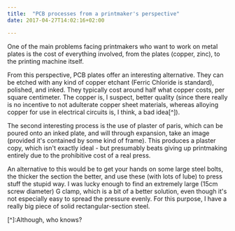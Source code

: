 ```yaml
---
title:  "PCB processes from a printmaker's perspective"
date: 2017-04-27T14:02:16+02:00

---
```


One of the main problems facing printmakers who want to work on metal plates is the cost of everything involved, from the plates (copper, zinc), to the printing machine itself. 

From this perspective, PCB plates offer an interesting alternative. They can be etched with any kind of copper etchant (Ferric Chloride is standard), polished, and inked. They typically cost around half what copper costs, per square centimeter. The copper is, I suspect, better quality (since there really is no incentive to not adulterate copper sheet materials, whereas alloying copper for use in electrical circuits is, I think, a bad idea[^]). 

The second interesting process is the use of plaster of paris, which can be poured onto an inked plate, and will through expansion, take an image (provided it's contained by some kind of frame). This produces a plaster copy, which isn't exactly ideal - but presumably beats giving up printmaking entirely due to the prohibitive cost of a real press.

An alternative to this would be to get your hands on some large steel bolts, the thicker the section the better, and use these (with lots of lube) to press stuff the stupid way. I was lucky enough to find an extremely large (15cm screw diameter) G clamp, which is a bit of a better solution, even though it's not especially easy to spread the pressure evenly. For this purpose, I have a really big piece of solid rectangular-section steel.

[^]:Although, who knows? 
